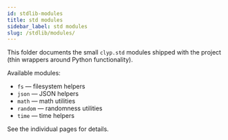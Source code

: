 ```yaml
---
id: stdlib-modules
title: std modules
sidebar_label: std modules
slug: /stdlib/modules/
---
```


This folder documents the small `clyp.std` modules shipped with the
project (thin wrappers around Python functionality).

Available modules:
- `fs` — filesystem helpers
- `json` — JSON helpers
- `math` — math utilities
- `random` — randomness utilities
- `time` — time helpers

See the individual pages for details.
